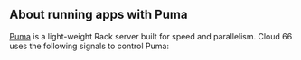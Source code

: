 <!-- usedin: [ _rails/deployment/puma-rack-server.md] -->


## About running apps with Puma

[Puma](http://puma.io/) is a light-weight Rack server built for speed and parallelism. Cloud 66 uses the following signals to control Puma:

